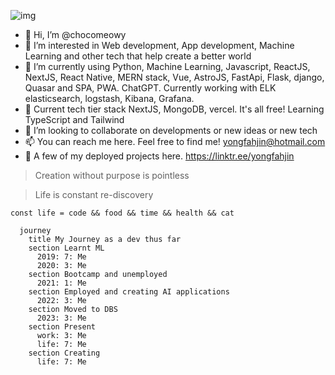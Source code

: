 ![img](https://i.imgur.com/gFFbMBH.png)

- 👋 Hi, I’m @chocomeowy
- 👀 I’m interested in Web development, App development, Machine Learning and other tech that help create a better world
- 🌱 I’m currently using Python, Machine Learning, Javascript, ReactJS, NextJS, React Native, MERN stack, Vue, AstroJS, FastApi, Flask, django, Quasar and SPA, PWA. ChatGPT. Currently working with ELK elasticsearch, logstash, Kibana, Grafana. 
- 🍮 Current tech tier stack NextJS, MongoDB, vercel. It's all free! Learning TypeScript and Tailwind
- 💞️ I’m looking to collaborate on developments or new ideas or new tech
- 📫 You can reach me here. Feel free to find me! yongfahjin@hotmail.com
- 🤗 A few of my deployed projects here. https://linktr.ee/yongfahjin

>Creation without purpose is pointless

>Life is constant re-discovery 

`const life = code && food && time && health && cat` 

```mermaid
  journey
    title My Journey as a dev thus far
    section Learnt ML
      2019: 7: Me
      2020: 3: Me
    section Bootcamp and unemployed
      2021: 1: Me
    section Employed and creating AI applications
      2022: 3: Me
    section Moved to DBS 
      2023: 3: Me
    section Present
      work: 3: Me
      life: 7: Me
    section Creating
      life: 7: Me
```
